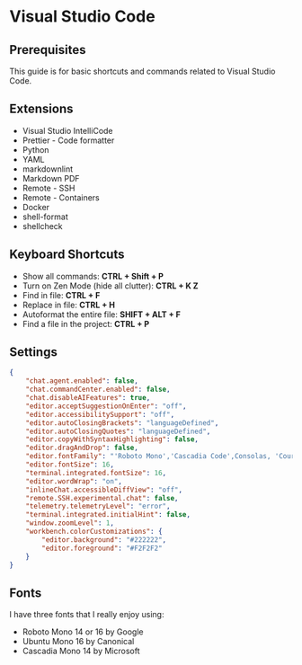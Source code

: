 # Visual Studio Code

## Prerequisites

This guide is for basic shortcuts and commands related to Visual Studio Code.

## Extensions

- Visual Studio IntelliCode
- Prettier - Code formatter
- Python
- YAML
- markdownlint
- Markdown PDF
- Remote - SSH
- Remote - Containers
- Docker
- shell-format
- shellcheck

## Keyboard Shortcuts

- Show all commands: **CTRL + Shift + P**
- Turn on Zen Mode (hide all clutter): **CTRL + K Z**
- Find in file: **CTRL + F**
- Replace in file: **CTRL + H**
- Autoformat the entire file: **SHIFT + ALT + F**
- Find a file in the project: **CTRL + P**

## Settings

```json
{
    "chat.agent.enabled": false,
    "chat.commandCenter.enabled": false,
    "chat.disableAIFeatures": true,
    "editor.acceptSuggestionOnEnter": "off",
    "editor.accessibilitySupport": "off",
    "editor.autoClosingBrackets": "languageDefined",
    "editor.autoClosingQuotes": "languageDefined",
    "editor.copyWithSyntaxHighlighting": false,
    "editor.dragAndDrop": false,
    "editor.fontFamily": "'Roboto Mono','Cascadia Code',Consolas, 'Courier New', monospace",
    "editor.fontSize": 16,
    "terminal.integrated.fontSize": 16,
    "editor.wordWrap": "on",
    "inlineChat.accessibleDiffView": "off",
    "remote.SSH.experimental.chat": false,
    "telemetry.telemetryLevel": "error",
    "terminal.integrated.initialHint": false,
    "window.zoomLevel": 1,
    "workbench.colorCustomizations": {
        "editor.background": "#222222",
        "editor.foreground": "#F2F2F2"
    }
}
```

## Fonts

I have three fonts that I really enjoy using:

- Roboto Mono 14 or 16 by Google
- Ubuntu Mono 16 by Canonical
- Cascadia Mono 14 by Microsoft
